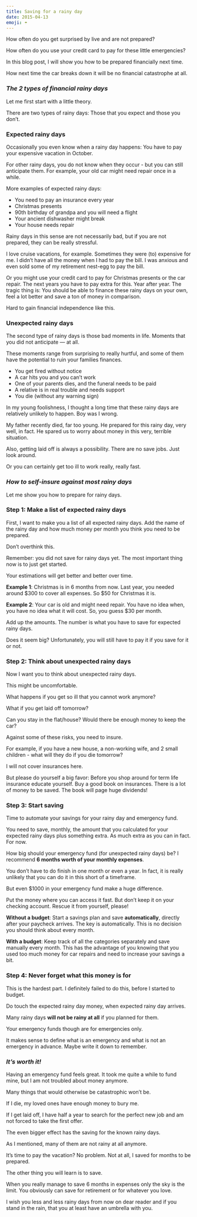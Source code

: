 ```yaml
---
title: Saving for a rainy day
date: 2015-04-13
emoji: ☂️
---
```


How often do you get surprised by live and are not prepared?

How often do you use your credit card to pay for these little emergencies?

In this blog post, I will show you how to be prepared financially next time.

How next time the car breaks down it will be no financial catastrophe at all.

### *The 2 types of financial rainy days*

Let me first start with a little theory.

There are two types of rainy days: Those that you expect and those you don’t.

### Expected rainy days

Occasionally you even know when a rainy day happens: You have to pay your expensive vacation in October.

For other rainy days, you do not know when they occur - but you can still anticipate them. For example, your old car might need repair once in a while.

More examples of expected rainy days:

- You need to pay an insurance every year
- Christmas presents
- 90th birthday of grandpa and you will need a flight
- Your ancient dishwasher might break
- Your house needs repair

Rainy days in this sense are not necessarily bad, but if you are not prepared, they can be really stressful.

I love cruise vacations, for example. Sometimes they were (to) expensive for me. I didn’t have all the money when I had to pay the bill. I was anxious and even sold some of my retirement nest-egg to pay the bill.

Or you might use your credit card to pay for Christmas presents or the car repair. The next years you have to pay extra for this. Year after year. The tragic thing is: You should be able to finance these rainy days on your own, feel a lot better and save a ton of money in comparison.

Hard to gain financial independence like this.

### Unexpected rainy days

The second type of rainy days is those bad moments in life. Moments that you did not anticipate — at all.

These moments range from surprising to really hurtful, and some of them have the potential to ruin your families finances.

- You get fired without notice
- A car hits you and you can’t work
- One of your parents dies, and the funeral needs to be paid
- A relative is in real trouble and needs support
- You die (without any warning sign)

In my young foolishness, I thought a long time that these rainy days are relatively unlikely to happen. Boy was I wrong.

My father recently died, far too young. He prepared for this rainy day, very well, in fact. He spared us to worry about money in this very, terrible situation.

Also, getting laid off is always a possibility. There are no save jobs. Just look around.

Or you can certainly get too ill to work really, really fast.

### *How to self-insure against most rainy days*

Let me show you how to prepare for rainy days.

### Step 1: Make a list of expected rainy days

First, I want to make you a list of all expected rainy days. Add the name of the rainy day and how much money per month you think you need to be prepared.

Don’t overthink this.

Remember: you did not save for rainy days yet. The most important thing now is to just get started.

Your estimations will get better and better over time.

**Example 1**: Christmas is in 6 months from now. Last year, you needed around $300 to cover all expenses. So $50 for Christmas it is.

**Example 2**: Your car is old and might need repair. You have no idea when, you have no idea what it will cost. So, you guess $30 per month.

Add up the amounts. The number is what you have to save for expected rainy days.

Does it seem big? Unfortunately, you will still have to pay it if you save for it or not.

### Step 2: Think about unexpected rainy days

Now I want you to think about unexpected rainy days.

This might be uncomfortable.

What happens if you get so ill that you cannot work anymore?

What if you get laid off tomorrow?

Can you stay in the flat/house? Would there be enough money to keep the car?

Against some of these risks, you need to insure.

For example, if you have a new house, a non-working wife, and 2 small children - what will they do if you die tomorrow?

I will not cover insurances here.

But please do yourself a big favor: Before you shop around for term life insurance educate yourself. Buy a good book on insurances. There is a lot of money to be saved. The book will page huge dividends!

### Step 3: Start saving

Time to automate your savings for your rainy day and emergency fund.

You need to save, monthly, the amount that you calculated for your expected rainy days plus something extra. As much extra as you can in fact. For now.

How big should your emergency fund (for unexpected rainy days) be? I recommend **6 months worth of your monthly expenses**.

You don’t have to do finish in one month or even a year. In fact, it is really unlikely that you can do it in this short of a timeframe.

But even $1000 in your emergency fund make a huge difference.

Put the money where you can access it fast. But don’t keep it on your checking account. Rescue it from yourself, please!

**Without a budget**: Start a savings plan and save **automatically**, directly after your paycheck arrives. The key is automatically. This is no decision you should think about every month.

**With a budget**: Keep track of all the categories separately and save manually every month. This has the advantage of you knowing that you used too much money for car repairs and need to increase your savings a bit.

### Step 4: Never forget what this money is for

This is the hardest part. I definitely failed to do this, before I started to budget.

Do touch the expected rainy day money, when expected rainy day arrives.

Many rainy days **will not be rainy at all** if you planned for them.

Your emergency funds though are for emergencies only.

It makes sense to define what is an emergency and what is not an emergency in advance. Maybe write it down to remember.

### *It’s worth it!*

Having an emergency fund feels great. It took me quite a while to fund mine, but I am not troubled about money anymore.

Many things that would otherwise be catastrophic won’t be.

If I die, my loved ones have enough money to bury me.

If I get laid off, I have half a year to search for the perfect new job and am not forced to take the first offer.

The even bigger effect has the saving for the known rainy days.

As I mentioned, many of them are not rainy at all anymore.

It’s time to pay the vacation? No problem. Not at all, I saved for months to be prepared.

The other thing you will learn is to save.

When you really manage to save 6 months in expenses only the sky is the limit. You obviously can save for retirement or for whatever you love.

I wish you less and less rainy days from now on dear reader and if you stand in the rain, that you at least have an umbrella with you.